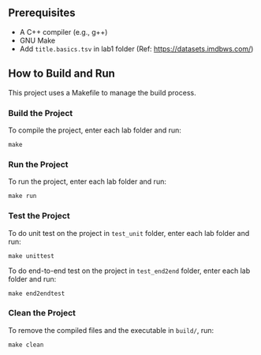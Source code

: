 ## Prerequisites

- A C++ compiler (e.g., g++)
- GNU Make
- Add `title.basics.tsv` in lab1 folder (Ref: https://datasets.imdbws.com/)

## How to Build and Run

This project uses a Makefile to manage the build process.

### Build the Project

To compile the project, enter each lab folder and run:

```
make
```

### Run the Project

To run the project, enter each lab folder and run:

```
make run
```

### Test the Project

To do unit test on the project in `test_unit` folder, enter each lab folder and run:

```
make unittest
```

To do end-to-end test on the project in `test_end2end` folder, enter each lab folder and run:

```
make end2endtest
```

### Clean the Project

To remove the compiled files and the executable in `build/`, run:

```
make clean
```
